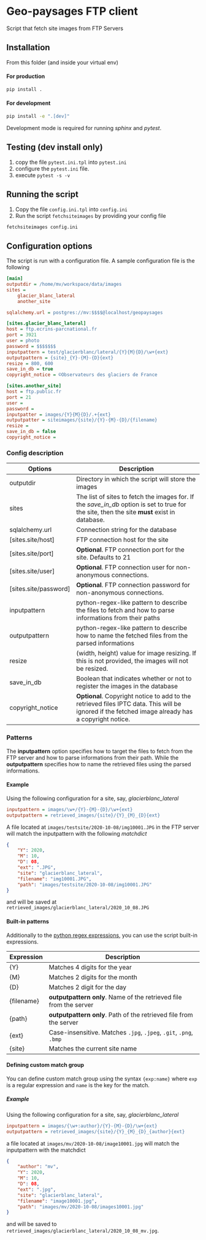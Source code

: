 # Geo-paysages FTP client
Script that fetch site images from FTP Servers

## Installation
From this folder (and inside your virtual env) 

#### For production

```sh
pip install .
```

#### For development

```sh
pip install -e ".[dev]"
```

Development mode is required for running *sphinx* and *pytest*.

## Testing (dev install only)

1. copy the file `pytest.ini.tpl` into `pytest.ini`
2. configure the `pytest.ini` file.
3. execute `pytest -s -v` 

## Running the script

1. Copy the file `config.ini.tpl` into `config.ini`
2. Run the script `fetchsiteimages` by providing your config file

```sh
fetchsiteimages config.ini
```

## Configuration options

The script is run with a configuration file. A sample configuration file is the following

```ini
[main]
outputdir = /home/mv/workspace/data/images
sites =
    glacier_blanc_lateral
    another_site

sqlalchemy.url = postgres://mv:$$$$@localhost/geopaysages

[sites.glacier_blanc_lateral]
host = ftp.ecrins-parcnational.fr
port = 3921
user = photo
password = $$$$$$$
inputpattern = test/glacierblanc/lateral/{Y}{M}{D}/\w+{ext}
outputpattern = {site}_{Y}-{M}-{D}{ext}
resize = 800, 600
save_in_db = true
copyright_notice = ©Observateurs des glaciers de France

[sites.another_site]
host = ftp.public.fr
port = 21
user = 
password =
inputpatter = images/{Y}{M}{D}/.+{ext}
outputpatter = siteimages/{site}/{Y}-{M}-{D}/{filename}
resize =
save_in_db = false
copyright_notice = 
```

### Config description

| Options               | Description                                                  |
| --------------------- | ------------------------------------------------------------ |
| outputdir             | Directory in which the script will store the images          |
| sites                 | The list of sites to fetch the images for. If the *save_in_db* option is set to true for the site, then the site **must** exist in database. |
| sqlalchemy.url        | Connection string for the database                           |
| [sites.site/host]     | FTP connection host for the site                             |
| [sites.site/port]     | **Optional**. FTP connection port for the site. Defaults to 21 |
| [sites.site/user]     | **Optional**. FTP connection user for non-anonymous connections. |
| [sites.site/password] | **Optional**. FTP connection password for non-anonymous connections. |
| inputpattern          | python-regex-like pattern to describe the files to fetch and how to parse informations from their paths |
| outputpattern         | python-regex-like pattern to describe how to name the fetched files from the parsed informations |
| resize                | (width, height) value for image resizing. If this is not provided, the images will not be resized. |
| save_in_db            | Boolean that indicates whether or not to register the images in the database |
| copyright_notice      | **Optional**. Copyright notice to add to the retrieved files IPTC data. This will be ignored if the fetched image already has a copyright notice. |

### Patterns

The **inputpattern** option specifies how to target the files to fetch from the FTP server and how to parse informations from their path. While the **outputpattern** specifies how to name the retrieved files using the parsed informations.

#### Example

Using the following configuration for a site, say, *glacierblanc_lateral*

```ini
inputpattern = images/\w+/{Y}-{M}-{D}/\w+{ext}
outputpattern = retrieved_images/{site}/{Y}_{M}_{D}{ext}
```

A file located at `images/testsite/2020-10-08/img10001.JPG` in the FTP server will match the inputpattern with the following *matchdict* 

```json
{
    "Y": 2020,
    "M": 10,
    "D": 08,
    "ext": ".JPG",
    "site": "glacierblanc_lateral",
    "filename": "img10001.JPG",
    "path": "images/testsite/2020-10-08/img10001.JPG"
}
```

and will be saved at `retrieved_images/glacierblanc_lateral/2020_10_08.JPG`

#### Built-in patterns

Additionally to the [python regex expressions](https://docs.python.org/3.6/library/re.html), you can use the script built-in expressions.

| Expression | Description                                                  |
| ---------- | ------------------------------------------------------------ |
| {Y}        | Matches 4 digits for the year                                |
| {M}        | Matches 2 digits for the month                               |
| {D}        | Matches 2 digit for the day                                  |
| {filename} | **outputpattern only**. Name of the retrieved file from the server |
| {path}     | **outputpattern only**. Path of the retrieved file from the server |
| {ext}      | Case-insensitive. Matches `.jpg`, `.jpeg`, `.git`, `.png`, `.bmp` |
| {site}     | Matches the current site name                                |

#### Defining custom match group

You can define custom match group using the syntax `{exp:name}` where `exp` is a regular expression and `name` is the key for the match.

##### Example

Using the following configuration for a site, say, *glacierblanc_lateral* 

```ini
inputpattern = images/{\w+:author}/{Y}-{M}-{D}/\w+{ext}
outputpattern = retrieved_images/{site}/{Y}_{M}_{D}_{author}{ext}
```

a file located at `images/mv/2020-10-08/image10001.jpg` will match the inputpattern with the matchdict 

```json
{
    "author": "mv",
    "Y": 2020,
    "M": 10,
    "D": 08,
    "ext": ".jpg",
    "site": "glacierblanc_lateral",
    "filename": "image10001.jpg",
    "path": "images/mv/2020-10-08/images10001.jpg"
}
```

and will be saved to `retrieved_images/glacierblanc_lateral/2020_10_08_mv.jpg`.
